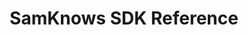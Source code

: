 ---
title: SamKnows SDK Reference

language_tabs: # must be one of https://git.io/vQNgJ
  - kotlin: Kotlin
  - swift: Swift
  - java: Java
  - objective_c: Objective C

toc_footers:
  - <a href='../android/javadoc/index.html'>Android Mobile SDK Javadoc</a>
  - <a href='../android/kotlinDoc/index.html'>Android Mobile SDK Kotlin Doc</a>
  - <a href='https://samknows.com'>Documentation Powered by SamKnows</a>

includes:
  - overview
  - tests
  - gettingstarted

search: true
---